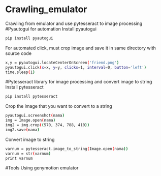 # Crawling_emulator
Crawling from emulator and use pytesseract to image processing
#Pyautogui for automation
Install pyautogui
```bash
pip install pyautogui
```
For automated click, must crop image and save it in same directory with source code
```bash
x,y = pyautogui.locateCenterOnScreen('friend.png')
pyautogui.click(x=x, y=y, clicks=1, interval=0, button='left')
time.sleep(1)
```
#Pytesseract library for image processing and convert image to string
Install pytesseract
```bash
pip install pytesseract
```
Crop the image that you want to convert to a string
```bash
pyautogui.screenshot(nama)
img = Image.open(nama)
img2 = img.crop((570, 374, 788, 410))
img2.save(nama)
```
Convert image to string
```bash
varnum = pytesseract.image_to_string(Image.open(nama))
varnum = str(varnum)
print varnum
```
#Tools
Using genymotion emulator

